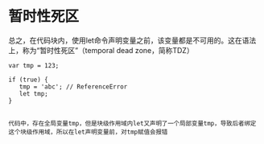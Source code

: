 # 暂时性死区


总之，在代码块内，使用let命令声明变量之前，该变量都是不可用的。这在语法上，称为“暂时性死区”（temporal dead zone，简称TDZ）


```
var tmp = 123;

if (true) {
   tmp = 'abc'; // ReferenceError
   let tmp;
}


代码中，存在全局变量tmp，但是块级作用域内let又声明了一个局部变量tmp，导致后者绑定这个块级作用域，所以在let声明变量前，对tmp赋值会报错
```
